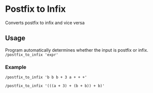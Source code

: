 # Postfix to Infix

Converts postfix to infix and vice versa

## Usage

Program automatically determines whether the input is postfix or infix.
`/postfix_to_infix 'expr'`

### Example

`/postfix_to_infix 'b b b + 3 a + + +'`

`/postfix_to_infix '(((a + 3) + (b + b)) + b)'`

